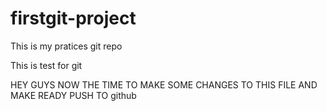 # firstgit-project
This is my pratices git repo

This is test for git


HEY GUYS NOW THE TIME TO MAKE SOME CHANGES TO THIS FILE AND MAKE READY PUSH TO github